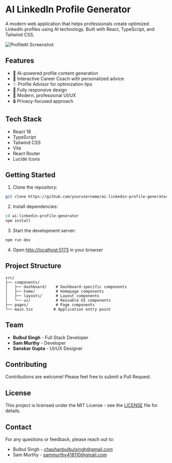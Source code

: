 # AI LinkedIn Profile Generator

A modern web application that helps professionals create optimized LinkedIn profiles using AI technology. Built with React, TypeScript, and Tailwind CSS.

![ProfileAI Screenshot](https://images.pexels.com/photos/3184291/pexels-photo-3184291.jpeg?auto=compress&cs=tinysrgb&w=1260&h=750&dpr=2)

## Features

- 🤖 AI-powered profile content generation
- 💬 Interactive Career Coach with personalized advice
- ✨ Profile Advisor for optimization tips
- 📱 Fully responsive design
- 🎨 Modern, professional UI/UX
- 🔒 Privacy-focused approach

## Tech Stack

- React 18
- TypeScript
- Tailwind CSS
- Vite
- React Router
- Lucide Icons

## Getting Started

1. Clone the repository:
```bash
git clone https://github.com/yourusername/ai-linkedin-profile-generator.git
```

2. Install dependencies:
```bash
cd ai-linkedin-profile-generator
npm install
```

3. Start the development server:
```bash
npm run dev
```

4. Open [http://localhost:5173](http://localhost:5173) in your browser

## Project Structure

```
src/
├── components/
│   ├── dashboard/    # Dashboard-specific components
│   ├── home/         # Homepage components
│   ├── layouts/      # Layout components
│   └── ui/           # Reusable UI components
├── pages/            # Page components
└── main.tsx         # Application entry point
```

## Team

- **Bulbul Singh** - Full Stack Developer
- **Sam Murthy** - Developer
- **Sanskar Gupta** - UI/UX Designer

## Contributing

Contributions are welcome! Please feel free to submit a Pull Request.

## License

This project is licensed under the MIT License - see the [LICENSE](LICENSE) file for details.

## Contact

For any questions or feedback, please reach out to:
- Bulbul Singh - chauhanbulbulsingh@gmail.com
- Sam Murthy - sammurthy418110@gmail.com